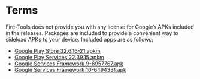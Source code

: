 # Terms
Fire-Tools does not provide you with any license for Google’s APKs included in the releases. Packages are included to provide a convenient way to sideload APKs to your device. Included apps are as follows:
- [Google Play Store 32.6.16-21.apkm](https://www.apkmirror.com/apk/google-inc/google-play-store/google-play-store-32-6-16-release/google-play-store-32-6-16-21-0-pr-479146951-2-android-apk-download/)
- [Google Play Services 22.39.15.apkm](https://www.apkmirror.com/apk/google-inc/google-play-services/google-play-services-22-39-15-release/google-play-services-22-39-15-100400-480654083-android-apk-download/)
- [Google Services Framework 9-6957767.apk](https://www.apkmirror.com/apk/google-inc/google-services-framework/google-services-framework-9-6957767-release/google-services-framework-9-6957767-android-apk-download/)
- [Google Services Framework 10-6494331.apk](https://www.apkmirror.com/apk/google-inc/google-services-framework/google-services-framework-10-6494331-release/google-services-framework-10-6494331-android-apk-download/)
